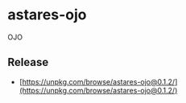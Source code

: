 # astares-ojo
OJO 


## Release

- [https://unpkg.com/browse/astares-ojo@0.1.2/](https://unpkg.com/browse/astares-ojo@0.1.2/)